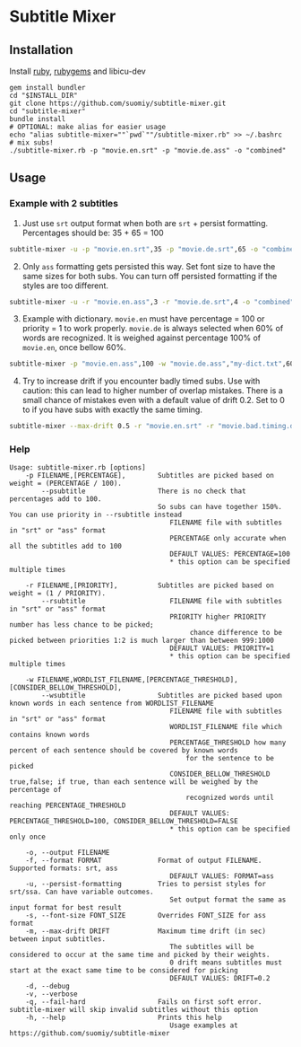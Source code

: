 # Subtitle Mixer

## Installation
Install [ruby](https://www.ruby-lang.org/en/documentation/installation/), [rubygems](https://rubygems.org/pages/download) and libicu-dev
``` shell
gem install bundler
cd "$INSTALL_DIR"
git clone https://github.com/suomiy/subtitle-mixer.git 
cd "subtitle-mixer"
bundle install
# OPTIONAL: make alias for easier usage
echo "alias subtitle-mixer=""`pwd`""/subtitle-mixer.rb" >> ~/.bashrc
# mix subs!
./subtitle-mixer.rb -p "movie.en.srt" -p "movie.de.ass" -o "combined"
```

## Usage
### Example with 2 subtitles
 1. Just use `srt` output format  when both are `srt` + persist formatting. Percentages should be: 35 + 65 = 100
```bash
subtitle-mixer -u -p "movie.en.srt",35 -p "movie.de.srt",65 -o "combined" -f srt
```


2. Only `ass` formatting gets persisted this way. Set font size to have the same sizes for both subs. You can turn off persisted formatting if the styles are too different.
```bash
subtitle-mixer -u -r "movie.en.ass",3 -r "movie.de.srt",4 -o "combined" -f ass -s 50
```
3. Example with dictionary. `movie.en` must have percentage = 100 or priority = 1 to work properly. `movie.de` is always selected when 60% of words are recognized. It is weighed against percentage 100% of `movie.en`, once bellow 60%. 

```bash
subtitle-mixer -p "movie.en.ass",100 -w "movie.de.ass","my-dict.txt",60,true -o "combined" -s 50
```

4. Try to increase drift if you encounter badly timed subs. Use with caution: this can lead to higher number of overlap mistakes. There is a small chance of mistakes even with a default value of drift 0.2. Set to 0 to if you have subs with exactly the same timing.

```bash
subtitle-mixer --max-drift 0.5 -r "movie.en.srt" -r "movie.bad.timing.de.srt" -o "combined" -f srt 
```
### Help
```
Usage: subtitle-mixer.rb [options]
    -p FILENAME,[PERCENTAGE],        Subtitles are picked based on weight = (PERCENTAGE / 100).
        --psubtitle                  There is no check that percentages add to 100. 
                                     So subs can have together 150%. You can use priority in --rsubtitle instead
                                     	FILENAME file with subtitles in "srt" or "ass" format
                                     	PERCENTAGE only accurate when all the subtitles add to 100
                                     	DEFAULT VALUES: PERCENTAGE=100
                                     	* this option can be specified multiple times
                                     
    -r FILENAME,[PRIORITY],          Subtitles are picked based on weight = (1 / PRIORITY).
        --rsubtitle                  	FILENAME file with subtitles in "srt" or "ass" format
                                     	PRIORITY higher PRIORITY number has less chance to be picked;
                                     		 chance difference to be picked between priorities 1:2 is much larger than between 999:1000
                                     	DEFAULT VALUES: PRIORITY=1
                                     	* this option can be specified multiple times
                                     
    -w FILENAME,WORDLIST_FILENAME,[PERCENTAGE_THRESHOLD],[CONSIDER_BELLOW_THRESHOLD],
        --wsubtitle                  Subtitles are picked based upon known words in each sentence from WORDLIST_FILENAME
                                     	FILENAME file with subtitles in "srt" or "ass" format
                                     	WORDLIST_FILENAME file which contains known words
                                     	PERCENTAGE_THRESHOLD how many percent of each sentence should be covered by known words
                                     		for the sentence to be picked
                                     	CONSIDER_BELLOW_THRESHOLD true,false; if true, than each sentence will be weighed by the percentage of
                                     		recognized words until reaching PERCENTAGE_THRESHOLD
                                     	DEFAULT VALUES: PERCENTAGE_THRESHOLD=100, CONSIDER_BELLOW_THRESHOLD=FALSE
                                     	* this option can be specified only once
                                     
    -o, --output FILENAME
    -f, --format FORMAT              Format of output FILENAME. Supported formats: srt, ass
                                     	DEFAULT VALUES: FORMAT=ass
    -u, --persist-formatting         Tries to persist styles for srt/ssa. Can have variable outcomes. 
                                     	Set output format the same as input format for best result
    -s, --font-size FONT_SIZE        Overrides FONT_SIZE for ass format
    -m, --max-drift DRIFT            Maximum time drift (in sec) between input subtitles. 
                                     	The subtitles will be considered to occur at the same time and picked by their weights.
                                     	0 drift means subtitles must start at the exact same time to be considered for picking
                                     	DEFAULT VALUES: DRIFT=0.2
    -d, --debug
    -v, --verbose
    -q, --fail-hard                  Fails on first soft error. subtitle-mixer will skip invalid subtitles without this option
    -h, --help                       Prints this help
                                     	Usage examples at https://github.com/suomiy/subtitle-mixer
```
